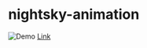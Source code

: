 # nightsky-animation
![Demo](https://i.imgur.com/qeKnZgG.gif)
[Link](https://talingo.github.io/nightsky-animation/)